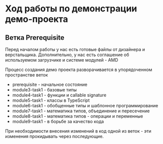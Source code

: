 # Ход работы по демонстрации демо-проекта

## Ветка Prerequisite

Перед началом работы у нас есть готовые файлы от дизайнера и верстальщика. Дополнительно, у нас есть соглашение об используемом загрузчике и системе модулей - AMD

Процесс создания демо проекта разворачивается в упорядоченном пространстве веток

* prerequisite - начальное состояние
* module3-task1 - базовые типы
* module4-task1 - функции и callable signature
* module5-task1 - классы в TypeScript
* module6-task1 - обобщенные типы и шаблонное программирование
* module7-task1 - математика типов, объединение и пересечение
* module8-task1 - математика типов - операции и переменные
* module9-task1 - в борьбе за качество кода

При необходимости внесения изменений в код одной из веток - эти изменения прокидывать через последующие.
